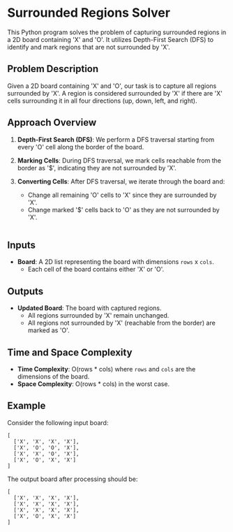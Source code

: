 

# Surrounded Regions Solver

This Python program solves the problem of capturing surrounded regions in a 2D board containing 'X' and 'O'. It utilizes Depth-First Search (DFS) to identify and mark regions that are not surrounded by 'X'.

## Problem Description

Given a 2D board containing 'X' and 'O', our task is to capture all regions surrounded by 'X'. A region is considered surrounded by 'X' if there are 'X' cells surrounding it in all four directions (up, down, left, and right).

## Approach Overview

1. **Depth-First Search (DFS)**: We perform a DFS traversal starting from every 'O' cell along the border of the board.
2. **Marking Cells**: During DFS traversal, we mark cells reachable from the border as '$', indicating they are not surrounded by 'X'.
3. **Converting Cells**: After DFS traversal, we iterate through the board and:
   - Change all remaining 'O' cells to 'X' since they are surrounded by 'X'.
   - Change marked '$' cells back to 'O' as they are not surrounded by 'X'.

    ```

## Inputs

- **Board**: A 2D list representing the board with dimensions `rows` x `cols`.
  - Each cell of the board contains either 'X' or 'O'.

## Outputs

- **Updated Board**: The board with captured regions.
  - All regions surrounded by 'X' remain unchanged.
  - All regions not surrounded by 'X' (reachable from the border) are marked as 'O'.

## Time and Space Complexity

- **Time Complexity**: O(rows * cols) where `rows` and `cols` are the dimensions of the board.
- **Space Complexity**: O(rows * cols) in the worst case.

## Example

Consider the following input board:

```
[
  ['X', 'X', 'X', 'X'],
  ['X', 'O', 'O', 'X'],
  ['X', 'X', 'O', 'X'],
  ['X', 'O', 'X', 'X']
]
```

The output board after processing should be:

```
[
  ['X', 'X', 'X', 'X'],
  ['X', 'X', 'X', 'X'],
  ['X', 'X', 'X', 'X'],
  ['X', 'O', 'X', 'X']
]
```
